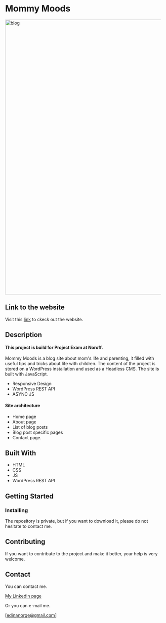 # Mommy Moods

<img width="890" alt="blog" src="https://user-images.githubusercontent.com/52853951/206513076-e9c97035-aacc-4bd0-b893-19241db335eb.png">


## Link to the website
Visit this [link](https://spectacular-marigold-3f357f.netlify.app) to ckeck out the website.

## Description
#### This project is build for Project Exam at Noroff.
Mommy Moods is a blog site about mom's life and parenting, it filled with useful tips and tricks about life with children. The content of the project is stored on a WordPress installation and used as a Headless CMS. The site is built with JavaScript.


- Responsive Design
- WordPress REST API
- ASYNC JS

#### Site architecture
- Home page
- About page
- List of blog posts
- Blog post specific pages
- Contact page.

## Built With

- HTML
- CSS
- JS
- WordPress REST API

## Getting Started

### Installing

The repository is private, but if you want to download it, please do not hesitate to contact me.


## Contributing

If you want to contribute to the project and make it better, your help is very welcome. 

## Contact

You can contact me.

[My LinkedIn page](www.linkedin.com/in/edina-i-42228317b)

Or you can e-mail me.

[edinanorge@gmail.com]

